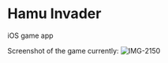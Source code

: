 # Hamu Invader
iOS game app 

Screenshot of the game currently:
![IMG-2150](https://user-images.githubusercontent.com/13714793/78620672-8220aa00-7835-11ea-8cdd-d78e278772ef.PNG)

